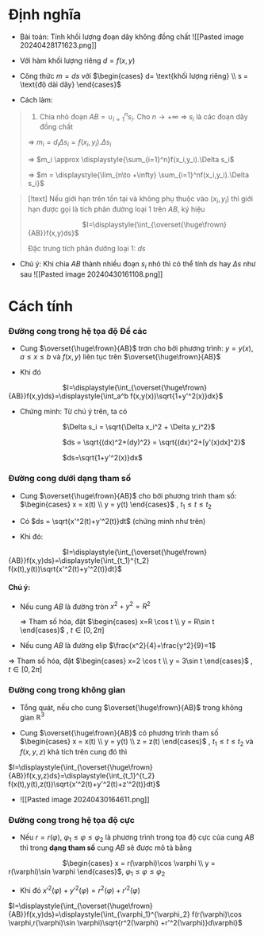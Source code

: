# Định nghĩa

- Bài toán: Tính khối lượng đoạn dây không đồng chất
![[Pasted image 20240428171623.png]]

- Với hàm khối lượng riêng $d=f(x,y)$ 

- Công thức $m=ds$ với $\begin{cases} d= \text{khối lượng riêng} \\ s = \text{độ dài dây} \end{cases}$ 
- Cách làm:
>1. Chia nhỏ đoạn $AB=\cup_{i=1}^n s_i$. Cho $n\to +\infty$ $\Rightarrow$ $s_i$ là các đoạn dây đồng chất
>
>$\Rightarrow$ $m_i=d_i \Delta s_i = f(x_i,y_i).\Delta s_i$ 
>
>$\Rightarrow$ $m_i \approx \displaystyle{\sum_{i=1}^n}f(x_i,y_i).\Delta s_i$
>
>$\Rightarrow$ $m = \displaystyle{\lim_{n\to +\infty} \sum_{i=1}^nf(x_i,y_i).\Delta s_i}$ 

>[!text]
>Nếu giới hạn trên tồn tại và không phụ thuộc vào $(x_i,y_i)$ thì giới hạn được gọi là tích phân đường loại 1 trên $AB$, ký hiệu
>
>$\hspace{3cm}$$I=\displaystyle{\int_{\overset{\huge\frown}{AB}}f(x,y)ds}$
>
>Đặc trưng tích phân đường loại 1: $ds$

- Chú ý: Khi chia $AB$ thành nhiều đoạn $s_i$ nhỏ thì có thể tính $ds$ hay $\Delta s$ như sau
![[Pasted image 20240430161108.png]]

# Cách tính 

### Đường cong trong hệ tọa độ Đề các

- Cung $\overset{\huge\frown}{AB}$ trơn cho bởi phương trình: $y=y(x)$, $a\leq x\leq b$  và $f(x,y)$ liên tục trên $\overset{\huge\frown}{AB}$  

- Khi đó

$\hspace{3cm}$$I=\displaystyle{\int_{\overset{\huge\frown}{AB}}f(x,y)ds}=\displaystyle{\int_a^b f(x,y(x))\sqrt{1+y'^2(x)}dx}$ 

- Chứng minh: Từ chú ý trên, ta có

$\hspace{3cm}$$\Delta s_i = \sqrt{\Delta x_i^2 + \Delta y_i^2}$ 

$\hspace{3cm}$$ds = \sqrt{(dx)^2+(dy)^2} = \sqrt{(dx)^2+[y'(x)dx]^2}$

$\hspace{3cm}$$ds=\sqrt{1+y'^2(x)}dx$

### Đường cong dưới dạng tham số

- Cung $\overset{\huge\frown}{AB}$  cho bởi phương trình tham số: $\begin{cases} x = x(t) \\ y = y(t) \end{cases}$ , $t_1 \leq t \leq t_2$ 

- Có $ds = \sqrt{x'^2(t)+y'^2(t)}dt$   (chứng minh như trên)

- Khi đó:

$\hspace{3cm}$$I=\displaystyle{\int_{\overset{\huge\frown}{AB}}f(x,y)ds}=\displaystyle{\int_{t_1}^{t_2} f(x(t),y(t))\sqrt{x'^2(t)+y'^2(t)}dt}$ 

#### Chú ý: 

- Nếu cung $AB$ là đường tròn $x^2+y^2=R^2$ 
  
  $\Rightarrow$ Tham số hóa, đặt $\begin{cases} x=R \cos t \\ y = R\sin t \end{cases}$ , $t \in [0, 2\pi]$ 

- Nếu cung $AB$ là đường elip $\frac{x^2}{4}+\frac{y^2}{9}=1$

$\Rightarrow$ Tham số hóa, đặt $\begin{cases} x=2 \cos t \\ y = 3\sin t \end{cases}$ , $t \in [0, 2\pi]$ 


### Đường cong trong không gian

- Tổng quát, nếu cho cung $\overset{\huge\frown}{AB}$  trong không gian $\mathbb R^3$ 

- Cung $\overset{\huge\frown}{AB}$ có phương trình tham số $\begin{cases} x = x(t) \\ y = y(t) \\ z = z(t) \end{cases}$ , $t_1 \leq t \leq t_2$  và $f(x,y,z)$ khả tích trên cung đó thì

$I=\displaystyle{\int_{\overset{\huge\frown}{AB}}f(x,y,z)ds}=\displaystyle{\int_{t_1}^{t_2} f(x(t),y(t),z(t))\sqrt{x'^2(t)+y'^2(t)+z'^2(t)}dt}$

- 
	![[Pasted image 20240430164611.png]]

### Đường cong trong hệ tọa độ cực

- Nếu $r=r(\varphi)$, $\varphi_1 \leq \varphi \leq \varphi_2$  là phương trình trong tọa độ cực của cung $AB$ thì trong **dạng tham số** cung $AB$ sẽ được mô tả bằng

$\hspace{3cm}$$\begin{cases} x = r(\varphi)\cos \varphi \\ y = r(\varphi)\sin \varphi \end{cases}$,  $\varphi_1 \leq \varphi \leq \varphi_2$

- Khi đó $x'^2(\varphi) + y'^2(\varphi) = r^2(\varphi) +r'^2(\varphi)$ 

$I=\displaystyle{\int_{\overset{\huge\frown}{AB}}f(x,y)ds}=\displaystyle{\int_{\varphi_1}^{\varphi_2} f(r(\varphi)\cos \varphi,r(\varphi)\sin \varphi)\sqrt{r^2(\varphi) +r'^2(\varphi)}d\varphi}$ 